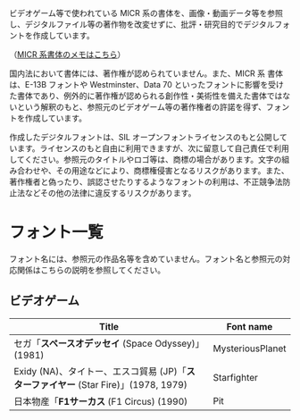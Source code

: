 
ビデオゲーム等で使われている MICR 系の書体を、画像・動画データ等を参照し、デジタルファイル等の著作物を改変せずに、批評・研究目的でデジタルフォントを作成しています。

（[MICR 系書体のメモはこちら](https://github.com/jz5/micr)）

国内法において書体には、著作権が認められていません。また、MICR 系 書体は、E-13B フォントや Westminster、Data 70 といったフォントに影響を受けた書体であり、例外的に著作権が認められる創作性・美術性を備えた書体ではないという解釈のもと、参照元のビデオゲーム等の著作権者の許諾を得ず、フォントを作成しています。

作成したデジタルフォントは、SIL オープンフォントライセンスのもと公開しています。ライセンスのもと自由に利用できますが、次に留意して自己責任で利用してください。参照元のタイトルやロゴ等は、商標の場合があります。文字の組み合わせや、その用途などにより、商標権侵害となるリスクがあります。また、著作権者と偽ったり、誤認させたりするようなフォントの利用は、不正競争法防止法などその他の法律に違反するリスクがあります。

# フォント一覧

フォント名には、参照元の作品名等を含めていません。フォント名と参照元の対応関係はこちらの説明を参照してください。

## ビデオゲーム

| Title | Font name | 
----|---- 
| セガ「**スペースオデッセイ** (Space Odyssey)」(1981) | MysteriousPlanet |
|  Exidy (NA)、タイトー、エスコ貿易 (JP)「**スターファイヤー** (Star Fire)」(1978, 1979) | Starfighter |
| 日本物産「**F1サーカス** (F1 Circus) (1990) | Pit |
